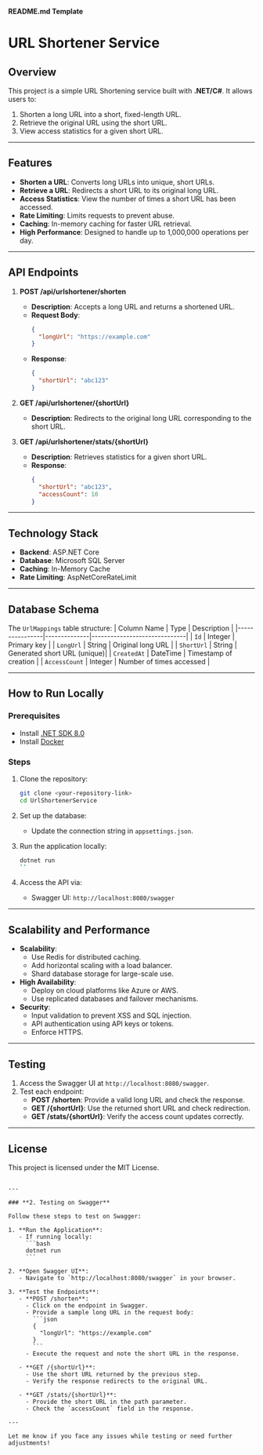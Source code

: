 **README.md Template**


# URL Shortener Service

## Overview
This project is a simple URL Shortening service built with **.NET/C#**. It allows users to:
1. Shorten a long URL into a short, fixed-length URL.
2. Retrieve the original URL using the short URL.
3. View access statistics for a given short URL.

---

## Features
- **Shorten a URL**: Converts long URLs into unique, short URLs.
- **Retrieve a URL**: Redirects a short URL to its original long URL.
- **Access Statistics**: View the number of times a short URL has been accessed.
- **Rate Limiting**: Limits requests to prevent abuse.
- **Caching**: In-memory caching for faster URL retrieval.
- **High Performance**: Designed to handle up to 1,000,000 operations per day.

---

## API Endpoints
1. **POST /api/urlshortener/shorten**  
   - **Description**: Accepts a long URL and returns a shortened URL.  
   - **Request Body**:  
     ```json
     {
       "longUrl": "https://example.com"
     }
     ```  
   - **Response**:  
     ```json
     {
       "shortUrl": "abc123"
     }
     ```

2. **GET /api/urlshortener/{shortUrl}**  
   - **Description**: Redirects to the original long URL corresponding to the short URL.

3. **GET /api/urlshortener/stats/{shortUrl}**  
   - **Description**: Retrieves statistics for a given short URL.  
   - **Response**:  
     ```json
     {
       "shortUrl": "abc123",
       "accessCount": 10
     }
     ```

---

## Technology Stack
- **Backend**: ASP.NET Core
- **Database**: Microsoft SQL Server
- **Caching**: In-Memory Cache
- **Rate Limiting**: AspNetCoreRateLimit

---

## Database Schema
The `UrlMappings` table structure:
| Column Name    | Type         | Description                  |
|----------------|--------------|------------------------------|
| `Id`           | Integer      | Primary key                 |
| `LongUrl`      | String       | Original long URL           |
| `ShortUrl`     | String       | Generated short URL (unique)|
| `CreatedAt`    | DateTime     | Timestamp of creation       |
| `AccessCount`  | Integer      | Number of times accessed    |

---

## How to Run Locally
### Prerequisites
- Install [.NET SDK 8.0](https://dotnet.microsoft.com/download/dotnet/8.0)
- Install [Docker](https://www.docker.com/)

### Steps
1. Clone the repository:
   ```bash
   git clone <your-repository-link>
   cd UrlShortenerService
   ```

2. Set up the database:
   - Update the connection string in `appsettings.json`.

3. Run the application locally:
   ```bash
   dotnet run
   ``

4. Access the API via:
   - Swagger UI: `http://localhost:8080/swagger`

---

## Scalability and Performance
- **Scalability**:
  - Use Redis for distributed caching.
  - Add horizontal scaling with a load balancer.
  - Shard database storage for large-scale use.
- **High Availability**:
  - Deploy on cloud platforms like Azure or AWS.
  - Use replicated databases and failover mechanisms.
- **Security**:
  - Input validation to prevent XSS and SQL injection.
  - API authentication using API keys or tokens.
  - Enforce HTTPS.

---

## Testing
1. Access the Swagger UI at `http://localhost:8080/swagger`.
2. Test each endpoint:
   - **POST /shorten**: Provide a valid long URL and check the response.
   - **GET /{shortUrl}**: Use the returned short URL and check redirection.
   - **GET /stats/{shortUrl}**: Verify the access count updates correctly.

---

## License
This project is licensed under the MIT License.
```

---

### **2. Testing on Swagger**

Follow these steps to test on Swagger:

1. **Run the Application**:
   - If running locally:
     ```bash
     dotnet run
     ```

2. **Open Swagger UI**:
   - Navigate to `http://localhost:8080/swagger` in your browser.

3. **Test the Endpoints**:
   - **POST /shorten**:
     - Click on the endpoint in Swagger.
     - Provide a sample long URL in the request body:
       ```json
       {
         "longUrl": "https://example.com"
       }
       ```
     - Execute the request and note the short URL in the response.

   - **GET /{shortUrl}**:
     - Use the short URL returned by the previous step.
     - Verify the response redirects to the original URL.

   - **GET /stats/{shortUrl}**:
     - Provide the short URL in the path parameter.
     - Check the `accessCount` field in the response.

---

Let me know if you face any issues while testing or need further adjustments!
